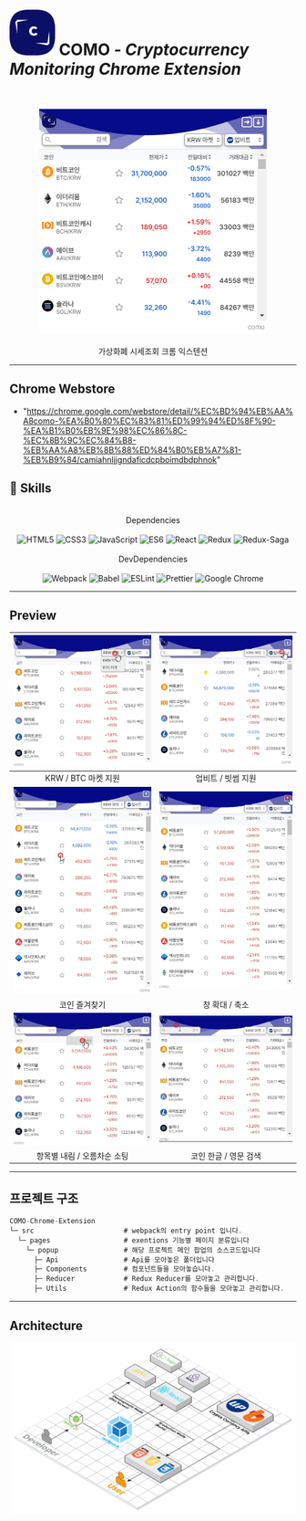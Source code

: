 # <img src="./src/assets/img/defaultcomologo.png"  width="80" height="80"/> **COMO** **_- Cryptocurrency Monitoring Chrome Extension_**

<p align="center">
<br>
<br> 
<img src="./src/assets/img/como_preview.png"/>
<br>
<br>
가상화폐 시세조회 크롬 익스텐션
</p>

---

## Chrome Webstore
- "https://chrome.google.com/webstore/detail/%EC%BD%94%EB%AA%A8como-%EA%B0%80%EC%83%81%ED%99%94%ED%8F%90-%EA%B1%B0%EB%9E%98%EC%86%8C-%EC%8B%9C%EC%84%B8-%EB%AA%A8%EB%8B%88%ED%84%B0%EB%A7%81-%EB%B9%84/camiahnljjgndaficdcpboimdbdphnok"


## :wrench: Skills

<p align="center">
<br>
Dependencies
<br>
<br>  
<img alt="HTML5" src ="https://img.shields.io/badge/HTML5-E34F26.svg?&style=for-the-badge&logo=HTML5&logoColor=white"/>
<img alt="CSS3" src ="https://img.shields.io/badge/CSS3-1572B6.svg?&style=for-the-badge&logo=CSS3&logoColor=white"/>
<img alt="JavaScript" src ="https://img.shields.io/badge/JavaScript-F7DF1E.svg?&style=for-the-badge&logo=JavaScript&logoColor=white"/>
  <img alt="ES6" src ="https://img.shields.io/badge/ES6-F7DF1E.svg?&style=for-the-badge&logo=JavaScript&logoColor=white"/>
<img alt="React" src ="https://img.shields.io/badge/React-61DAFB.svg?&style=for-the-badge&logo=React&logoColor=white"/>
<img alt="Redux" src ="https://img.shields.io/badge/Redux-764ABC.svg?&style=for-the-badge&logo=Redux&logoColor=white"/>
<img alt="Redux-Saga" src ="https://img.shields.io/badge/Redux-Saga-999999.svg?&style=for-the-badge&logo=Redux-Saga&logoColor=white"/>
<br>
<br>  
DevDependencies
<br>
<br>
<img alt="Webpack" src ="https://img.shields.io/badge/Webpack-8DD6F9.svg?&style=for-the-badge&logo=Webpack&logoColor=white"/>
<img alt="Babel" src ="https://img.shields.io/badge/Babel-F9DC3E.svg?&style=for-the-badge&logo=Babel&logoColor=white"/>
<img alt="ESLint" src ="https://img.shields.io/badge/ESLint-4B32C3.svg?&style=for-the-badge&logo=ESLint&logoColor=white"/>
<img alt="Prettier" src ="https://img.shields.io/badge/Prettier-F7B93E.svg?&style=for-the-badge&logo=Prettier&logoColor=white"/>
<img alt="Google Chrome" src ="https://img.shields.io/badge/Google Chrome-4285F4.svg?&style=for-the-badge&logo=Google Chrome&logoColor=white"/>
</p>

---

## Preview

|<img src="./como_gif/COMO_마켓선택.gif"/>|<img src="./como_gif/COMO_거래소.gif"  />|
|:---:|:---:|
|KRW / BTC 마켓 지원|업비트 / 빗썸 지원|
|<img src="./como_gif/COMO_즐겨찾기.gif"/>|<img src="./como_gif/COMO_창확장축소.gif"/>|
|코인 즐겨찾기|창 확대 / 축소|
|<img src="./como_gif/COMO_소팅기능.gif"/>|<img src="./como_gif/COMO_검색기능.gif"/>|
|항목별 내림 / 오름차순 소팅|코인 한글 / 영문 검색|

---

## 프로젝트 구조

```jsx
COMO-Chrome-Extension
└─ src                      # webpack의 entry point 입니다.
  └─ pages                  # exentions 기능별 페이지 분류입니다
    └─ popup                # 해당 프로젝트 메인 팝업의 소스코드입니다
      ├─ Api                # Api를 모아놓은 폴더입니다
      ├─ Components         # 컴포넌트들을 모아놓습니다.
      ├─ Reducer            # Redux Reducer를 모아놓고 관리합니다.
      ├─ Utils              # Redux Action의 함수들을 모아놓고 관리합니다.
```

---

## Architecture

<p align="center">
<img src="./como_gif/Architecture.png"/>
</p >

